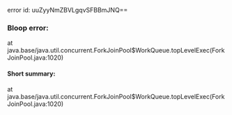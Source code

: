 error id: uuZyyNmZBVLgqvSFBBmJNQ==
### Bloop error:

at java.base/java.util.concurrent.ForkJoinPool$WorkQueue.topLevelExec(ForkJoinPool.java:1020)
#### Short summary: 

at java.base/java.util.concurrent.ForkJoinPool$WorkQueue.topLevelExec(ForkJoinPool.java:1020)